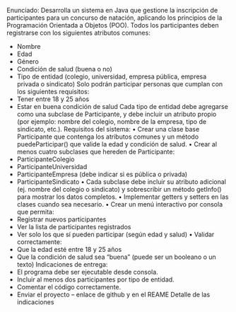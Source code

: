 Enunciado:
Desarrolla un sistema en Java que gestione la inscripción de participantes para un concurso
de natación, aplicando los principios de la Programación Orientada a Objetos (POO).
Todos los participantes deben registrarse con los siguientes atributos comunes:
- Nombre
- Edad
- Género
- Condición de salud (buena o no)
- Tipo de entidad (colegio, universidad, empresa pública, empresa privada o sindicato)
Solo podrán participar personas que cumplan con los siguientes requisitos:
- Tener entre 18 y 25 años
- Estar en buena condición de salud
Cada tipo de entidad debe agregarse como una subclase de Participante, y debe incluir un
atributo propio (por ejemplo: nombre del colegio, nombre de la empresa, tipo de sindicato,
etc.).
Requisitos del sistema:
• Crear una clase base Participante que contenga los atributos comunes y un método
puedeParticipar() que valide la edad y condición de salud.
• Crear al menos cuatro subclases que hereden de Participante:
- ParticipanteColegio
- ParticipanteUniversidad
- ParticipanteEmpresa (debe indicar si es pública o privada)
- ParticipanteSindicato
• Cada subclase debe incluir su atributo adicional (ej. nombre del colegio o sindicato) y
sobrescribir un método getInfo() para mostrar los datos completos.
• Implementar getters y setters en las clases cuando sea necesario.
• Crear un menú interactivo por consola que permita:
- Registrar nuevos participantes
- Ver la lista de participantes registrados
- Ver solo los que sí pueden participar (según edad y salud)
• Validar correctamente:
- Que la edad esté entre 18 y 25 años
- Que la condición de salud sea “buena” (puede ser un booleano o un texto)
Indicaciones de entrega:
- El programa debe ser ejecutable desde consola.
- Incluir al menos dos participantes por tipo de entidad.
- Comentar el código correctamente.
- Enviar el proyecto – enlace de github y en el REAME Detalle de las indicaciones
